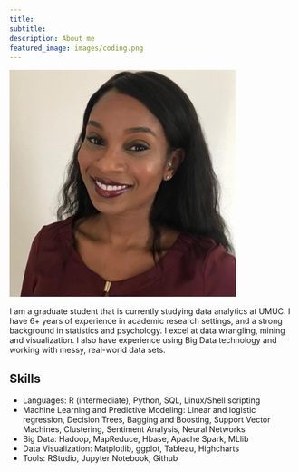 ```yaml
---
title:
subtitle:
description: About me
featured_image: images/coding.png
---
```


<img src="images/headshot.jpg" width="400">


I am a graduate student that is currently studying data analytics at UMUC.  I have 6+ years of experience in academic research settings, and a strong background in statistics and psychology.  I excel at data wrangling, mining and visualization.  I also have experience using Big Data technology and working with messy, real-world data sets.

## Skills

* Languages: R (intermediate), Python, SQL, Linux/Shell scripting
* Machine Learning and Predictive Modeling: Linear and logistic regression, Decision Trees, Bagging and Boosting, Support Vector Machines, Clustering, Sentiment Analysis, Neural Networks
* Big Data: Hadoop, MapReduce, Hbase, Apache Spark, MLlib
* Data Visualization: Matplotlib, ggplot, Tableau, Highcharts
* Tools: RStudio, Jupyter Notebook, Github
